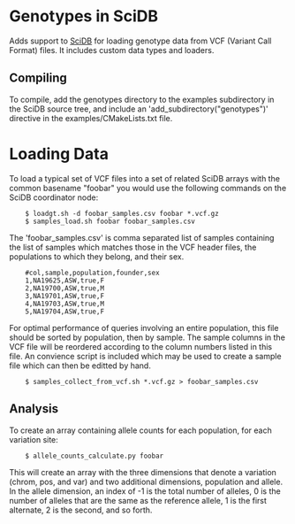 # Genotypes in SciDB

Adds support to [SciDB](http://www.scidb.org/) for loading genotype
data from VCF (Variant Call Format) files. It includes custom data
types and loaders.

## Compiling

To compile, add the genotypes directory to the examples
subdirectory in the SciDB source tree, and include an
'add_subdirectory("genotypes")' directive in the
examples/CMakeLists.txt file.

# Loading Data

To load a typical set of VCF files into a set of related SciDB arrays
with the common basename "foobar" you would use the following
commands on the SciDB coordinator node:

        $ loadgt.sh -d foobar_samples.csv foobar *.vcf.gz
        $ samples_load.sh foobar foobar_samples.csv

The 'foobar_samples.csv' is comma separated list of samples
containing the list of samples which matches those in the VCF header
files, the populations to which they belong, and their sex.

        #col,sample,population,founder,sex
        1,NA19625,ASW,true,F
        2,NA19700,ASW,true,M
        3,NA19701,ASW,true,F
        4,NA19703,ASW,true,M
        5,NA19704,ASW,true,F

For optimal performance of queries involving an entire population,
this file should be sorted by population, then by sample. The sample
columns in the VCF file will be reordered according to the column
numbers listed in this file. An convience script is included which may
be used to create a sample file which can then be editted by hand.

        $ samples_collect_from_vcf.sh *.vcf.gz > foobar_samples.csv

## Analysis

To create an array containing allele counts for each population, for
each variation site:

        $ allele_counts_calculate.py foobar

This will create an array with the three dimensions that denote a
variation (chrom, pos, and var) and two additional dimensions,
population and allele. In the allele dimension, an index of -1 is the
total number of alleles, 0 is the number of alleles that are the same
as the reference allele, 1 is the first alternate, 2 is the second,
and so forth.
